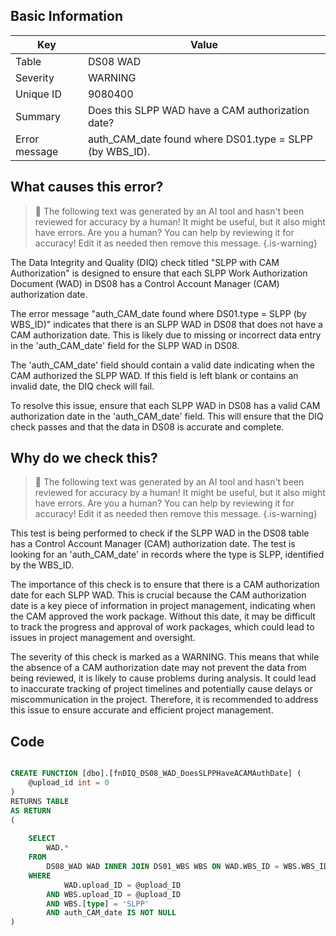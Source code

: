 ## Basic Information
| Key         | Value          |
|-------------|----------------|
| Table       | DS08 WAD |
| Severity    | WARNING |
| Unique ID   | 9080400   |
| Summary     | Does this SLPP WAD have a CAM authorization date? |
| Error message | auth_CAM_date found where DS01.type = SLPP (by WBS_ID). |

## What causes this error?

> :robot: The following text was generated by an AI tool and hasn't been reviewed for accuracy by a human! It might be useful, but it also might have errors. Are you a human? You can help by reviewing it for accuracy! Edit it as needed then remove this message.
{.is-warning}

The Data Integrity and Quality (DIQ) check titled "SLPP with CAM Authorization" is designed to ensure that each SLPP Work Authorization Document (WAD) in DS08 has a Control Account Manager (CAM) authorization date. 

The error message "auth_CAM_date found where DS01.type = SLPP (by WBS_ID)" indicates that there is an SLPP WAD in DS08 that does not have a CAM authorization date. This is likely due to missing or incorrect data entry in the 'auth_CAM_date' field for the SLPP WAD in DS08.

The 'auth_CAM_date' field should contain a valid date indicating when the CAM authorized the SLPP WAD. If this field is left blank or contains an invalid date, the DIQ check will fail. 

To resolve this issue, ensure that each SLPP WAD in DS08 has a valid CAM authorization date in the 'auth_CAM_date' field. This will ensure that the DIQ check passes and that the data in DS08 is accurate and complete.
## Why do we check this?

> :robot: The following text was generated by an AI tool and hasn't been reviewed for accuracy by a human! It might be useful, but it also might have errors. Are you a human? You can help by reviewing it for accuracy! Edit it as needed then remove this message.
{.is-warning}

This test is being performed to check if the SLPP WAD in the DS08 table has a Control Account Manager (CAM) authorization date. The test is looking for an 'auth_CAM_date' in records where the type is SLPP, identified by the WBS_ID. 

The importance of this check is to ensure that there is a CAM authorization date for each SLPP WAD. This is crucial because the CAM authorization date is a key piece of information in project management, indicating when the CAM approved the work package. Without this date, it may be difficult to track the progress and approval of work packages, which could lead to issues in project management and oversight.

The severity of this check is marked as a WARNING. This means that while the absence of a CAM authorization date may not prevent the data from being reviewed, it is likely to cause problems during analysis. It could lead to inaccurate tracking of project timelines and potentially cause delays or miscommunication in the project. Therefore, it is recommended to address this issue to ensure accurate and efficient project management.
## Code

```sql

CREATE FUNCTION [dbo].[fnDIQ_DS08_WAD_DoesSLPPHaveACAMAuthDate] (
	@upload_id int = 0
)
RETURNS TABLE
AS RETURN
(
	
	SELECT 
		WAD.*
	FROM
		DS08_WAD WAD INNER JOIN DS01_WBS WBS ON WAD.WBS_ID = WBS.WBS_ID
	WHERE
			WAD.upload_ID = @upload_ID
		AND WBS.upload_ID = @upload_ID
		AND WBS.[type] = 'SLPP'
		AND auth_CAM_date IS NOT NULL
)
```
